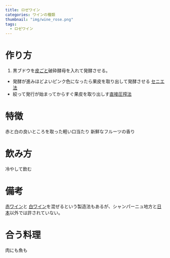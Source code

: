 ```yaml
---
title: ロゼワイン
categories: ワインの種類
thumbnail: "img/wine_rose.png"
tags:
  - ロゼワイン
---
```


# 作り方

1. 黒ブドウを<u>皮ごと</u>破砕酵母を入れて発酵させる。
  - 発酵が進みほどよいピンク色になったら果皮を取り出して発酵させる [セニエ法](/posts/words/saignee)
  - 絞って発行が始まってからすぐ果皮を取り出しす[直接圧搾法](/posts/words/directpress)

# 特徴

赤と白の良いところを取った軽い口当たり
新鮮なフルーツの香り

# 飲み方

冷やして飲む

# 備考
[赤ワイン](/posts/kinds_of_wines/red)と [白ワイン](/posts/kinds_of_wines/write)を混ぜるという製造法もあるが、シャンパーニュ地方と[日本](/posts/producing_area/japan)以外では許されていない。

# 合う料理

肉にも魚も